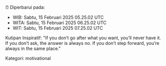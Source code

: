 ⏰ Diperbarui pada:
- WIB: Sabtu, 15 Februari 2025 05.25.02 UTC
- WITA: Sabtu, 15 Februari 2025 06.25.02 UTC
- WIT: Sabtu, 15 Februari 2025 07.25.02 UTC

Kutipan Inspiratif:
"If you don’t go after what you want, you’ll never have it. If you don’t ask, the answer is always no. If you don’t step forward, you’re always in the same place."


Kategori: motivational

